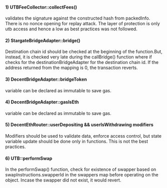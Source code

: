 #### 1) UTBFeeCollector::collectFees() 
validates the signature against the constructed hash from packedInfo. There is no nonce opening for replay attack. The layer of protection is only utb access and hence a low as best practices was not followed.


#### 2) StargateBridgeAdapter::bridge()
Destination chain id should be checked at the beginning of the function.But, instead, it is checked very late during the callBridge() function where if checks for the destinationBridgeAdapter for the destination chain id. If the address returned from the mapping is 0, the transaction reverts.

#### 3) DecentBridgeAdapter::bridgeToken 
variable can be declared as immutable to save gas.
#### 4) DecentBridgeAdapter::gasIsEth  
variable can be declared as immutable to save gas.

#### 5) DecentEthRouter::userDepositing && userIsWithdrawing modifiers
Modifiers should be used to validate data, enforce access control, but state variable update should be done only in functions. This is not the best practices.

#### 6) UTB::performSwap
In the performSwap() function, check for existence of swapper based on swapInstructions.swapperId in the swappers map before operating on the object.
Incase the swapper did not exist, it would revert.
